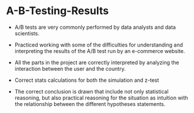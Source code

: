 # A-B-Testing-Results
- A/B tests are very commonly performed by data analysts and data scientists. 

- Practiced working with some of the difficulties for understanding and interpreting the results of the A/B test run by an e-commerce website.

- All the parts in the project are correctly interpreted by analyzing the interaction between the user and the country.

- Correct stats calculations for both the simulation and z-test

- The correct conclusion is drawn that include not only statistical reasoning, but also practical reasoning for the situation as intuition with the relationship
between the different hypotheses statements.
